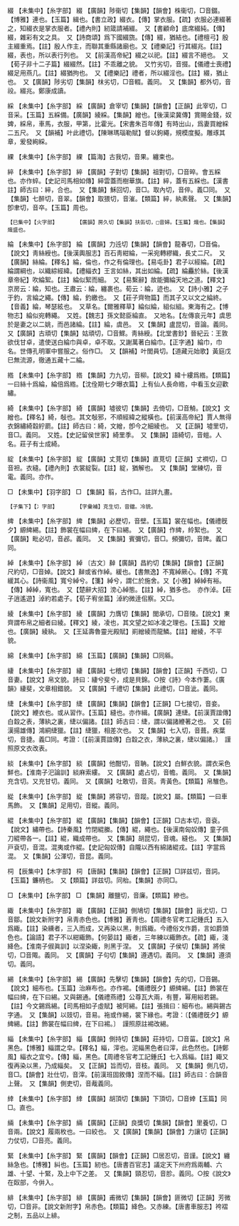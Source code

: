 <!-- { "loadSidebar": true } -->
綴	【未集中】【糸字部】	綴	【廣韻】陟衞切【集韻】【韻會】株衞切，□音錣。【博雅】連也。【玉篇】緝也。【書立政】綴衣。【傳】掌衣服。【疏】衣服必連綴著之，知綴衣是掌衣服者。【禮內則】紉箴請補綴。　又【書顧命】底席綴純。【傳】綴，雜彩有文之具。　又【詩商頌】爲下國綴旒。【傳】綴，猶結也。【禮檀弓】殷主綴重焉。【註】殷人作主，而聯其重縣諸廟也。又【禮樂記】行其綴兆。【註】綴，表也，所以表行列也。　又【前漢高帝紀】綴之以祀。【註】綴言不絕也。　又【荀子非十二子篇】綴綴然。【註】不乖離之貌。　又竹劣切，音掇。【儀禮士喪禮】綴足用燕几。【註】綴猶拘也。　又【禮樂記】禮者，所以綴淫也。【註】綴，猶止也。　又【廣韻】陟劣切【集韻】枺劣切，□音輟。義同。　又【集韻】都外切，音祋。綴兆。鄭康成讀。

綵	【未集中】【糸字部】	綵	【廣韻】倉宰切【集韻】【韻會】【正韻】此宰切，□音采。【玉篇】五綵備。【廣韻】綾綵。【集韻】繒也。【後漢梁冀傳】賞賜金錢，奴婢，綵帛，車馬，衣服，甲第，比霍光。【宋書朱百年傳】有時出山，爲妻買繒綵二五尺。　又【韻補】叶此禮切。【陳琳瑪瑙勒賦】督以鉤繩，規模度擬。雕琢其章，爰發絢綵。

綶	【未集中】【糸字部】	綶	【篇海】古我切，音果。纏束也。

綷	【未集中】【糸字部】	綷	【廣韻】子對切【集韻】祖對切，□音晬。會五綵也。亦作蜶。【史記司馬相如傳】綷雲蓋而樹華旗。【註】綷，蓋有五綵也。【漢書註】師古曰：綷，合也。　又【集韻】穌回切，音□。取內切，音倅。義□同。　又【集韻】七醉切，音翠。【韻會】取猥切，音漼。【類篇】綷，紈素聲。　又【集韻】卽聿切，音卒。【玉篇】周也。

	【巳集中】【火字部】		【廣韻】房久切【集韻】扶缶切，□音婦。【玉篇】熾也。【集韻】熾盛也。

綸	【未集中】【糸字部】	綸	【廣韻】力迍切【集韻】【韻會】龍春切，□音倫。【說文】靑絲綬也。【後漢輿服志】百石靑紺綸，一采宛轉繆織，長丈二尺。　又【廣韻】絲綸。【釋名】綸，倫也，作之有倫理也。【易屯卦】君子以經綸。【疏】綸謂綱也，以織綜經緯。【禮緇衣】王言如絲，其出如綸。【疏】綸麤於絲。【後漢章帝紀】吹綸絮。【註】綸似絮而細。　又【易繫辭】故能彌綸天地之道。【釋文】京房云：綸，知也。王肅云：綸，纏裹也。荀云：綸，迹也。　又【詩小雅】之子于釣，言綸之繩。【傳】綸，釣繳也。　又【莊子齊物篇】而其子又以文之綸終。【音義】綸，琴瑟絃也。　又草名。【爾雅釋草】綸似綸，組似組。東海有之。【博物志】綸似宛轉繩。　又姓。【魏志】孫文懿臣綸直。　又地名。【左傳哀元年】虞思於是妻之以二姚，而邑諸綸。【註】綸，虞邑。　又【集韻】盧昆切，音論。義同。　又【廣韻】古頑切【集韻】姑頑切，□音鰥。靑絲綬。【北堂書鈔】晉紀云：王敦欲伐甘卓，遣使送白綸巾與卓，卓不取。又謝萬著白綸巾。【正字通】綸巾，巾名。世傳孔明軍中嘗服之。俗作□。　又【韻補】叶閭員切。【道藏元始歌】黃庭戊巳無流源，徹通五藏十二綸。 

綹	【未集中】【糸字部】	綹	【集韻】力九切，音柳。【說文】緯十縷爲綹。【類篇】一曰絲十爲綸，綸倍爲綹。【沈佺期七夕曝衣篇】上有仙人長命綹，中看玉女迎歡繡。

綺	【未集中】【糸字部】	綺	【廣韻】墟彼切【集韻】去倚切，□音觭。【說文】文繒也。【釋名】綺，敧也。其文敧邪，不順經緯之縱橫也。【前漢高帝紀】賈人無得衣錦繡綺縠紵罽。【註】師古曰：綺，文繒，卽今之細綾也。　又【正韻】墟里切，音□。義同。　又姓。【史記留侯世家】綺里季。　又【集韻】語綺切，音螘。人名。莊子有士成綺。

綻	【未集中】【糸字部】	綻	【廣韻】丈莧切【集韻】直莧切【正韻】丈襇切，□音袒。衣縫。【禮內則】衣裳綻裂。【註】綻，猶解也。　又【集韻】堂練切，音電。義同。亦作。

□	【未集中】【羽字部】	□	【集韻】翦，古作□。註詳九畫。

	【子集下】【冫字部】		【字彙補】克生切，音鐺。冷貌。

綼	【未集中】【糸字部】	綼	【集韻】必歷切，音壁。【玉篇】裳在幅也。【儀禮旣夕】縓綼緆。【註】飾裳在幅曰綼，在下曰緆。　又【廣韻】作綼，紷絮也。　又【廣韻】毗必切，音邲。義同。　又【集韻】賓彌切，音□。頻彌切，音陴。義□同。

綽	【未集中】【糸字部】	綽	〔古文〕繛【廣韻】昌約切【集韻】【韻會】【正韻】尺約切，□音婥。【說文】繛或省作綽。緩也。【書無逸】不寬綽厥心。【傳】不寬緩其心。【詩衞風】寬兮綽兮。【箋】綽兮，謂仁於施舍。又【小雅】綽綽有裕。【傳】綽綽，寬也。　又【楚辭大招】滂心綽態。【註】綽，猶多也。　亦作淖。【莊子逍遙遊】淖約若處子。【荀子宥坐篇】淖約微逹佀察。又□。

綾	【未集中】【糸字部】	綾	【廣韻】力膺切【集韻】閭承切，□音陵。【說文】東齊謂布帛之細者曰綾。【釋文】綾，凌也，其文望之如冰凌之理也。【玉篇】文繒也。【廣韻】綾紈。　又【王延壽魯靈光殿賦】崱繒綾而龍鱗。【註】繒綾，不平貌。

綿	【未集中】【糸字部】	綿	【玉篇】【廣韻】【集韻】□同緜。

緀	【未集中】【糸字部】	緀	【廣韻】七稽切【集韻】【韻會】【正韻】千西切，□音妻。【說文】帛文貌。詩曰：緀兮斐兮，成是貝錦。○按《詩》今本作萋。《廣韻》緀斐，文章相錯貌。　又【廣韻】千禮切【集韻】此禮切，□音泚。義同。

緁	【未集中】【糸字部】	緁	【廣韻】【集韻】【韻會】【正韻】□七接切，音妾。【說文】緶衣也。或从習作。【玉篇】縫也。亦作緝。【廣韻】連緁。【前漢賈誼傳】白縠之表，薄紈之裏，緁以偏諸。【註】師古曰：緁，謂以偏諸緶著之也。　又【前漢揚雄傳】鴻絧緁獵。【註】緁獵，相差次也。　又【集韻】七入切，音葺。疾葉切，音捷。義□同。考證：〔【前漢賈誼傳】白縠之衣，薄紈之裏，緁以偏諸。〕　謹照原文衣改表。 

緂	【未集中】【糸字部】	緂	【廣韻】他酣切，音聃。【說文】白鮮衣貌。謂衣采色鮮也。【淮南子汜論訓】緂麻索縷。　又【廣韻】處占切，音幨。義同。　又【集韻】充含切。又充甘切。義同。　又【廣韻】吐敢切，音菼。靑黃色。【類篇】帛騅色。

緃	【未集中】【糸字部】	緃	【集韻】將容切，音蹤。【說文】屬。【類篇】一曰車馬飾。　又【集韻】足用切，音縱。義同。

緄	【未集中】【糸字部】	緄	【廣韻】【集韻】【韻會】【正韻】□古本切，音袞。【說文】繡帶也。【詩秦風】竹閉緄縢。【傳】緄，繩也。【後漢南匈奴傳】童子佩刀緄帶各一。【註】緄，織成帶也。　又【集韻】胡昆切，音魂。縫也。　又【集韻】戸袞切，音混。混夷或作緄。【史記匈奴傳】自隴以西有綿諸緄戎。【註】字當爲混。　又【集韻】公渾切，音昆。義同。

柌	【辰集中】【木字部】	柌	【唐韻】【集韻】【韻會】【正韻】□詳兹切，音詞。【玉篇】鐮柄也。　又【類篇】詳兹切。同枱。【集韻】亦同□。

□	【未集中】【糸字部】	□	【集韻】離鹽切，音廉。【類篇】縿也。

緅	【未集中】【糸字部】	緅	【廣韻】【正韻】側鳩切【集韻】【韻會】甾尤切，□音鄒。【說文新附字】帛靑赤色也。【博雅】蒼靑也。【周禮冬官考工記鍾氏】五入爲緅。【註】染纁者，三入而成，又再染以黑，則爲緅。今禮俗文作爵，言如爵頭色也。【論語】君子不以紺緅飾。【何晏註】緅者，三年練以緅飾衣。【疏】緅，淺絳色。【淮南子俶眞訓】以涅染緅，則黑于涅。　又【廣韻】子侯切【集韻】將侯切，□音陬。義同。　又【廣韻】子句切【集韻】遵遇切。義同。　又【集韻】遵須切。義同。

緆	【未集中】【糸字部】	緆	【廣韻】先擊切【集韻】【韻會】先的切，□音錫。【說文】細布也。【玉篇】治麻布也。亦作裼。【儀禮旣夕】縓綼緆。【註】飾裳在幅曰綼，在下曰緆。又與錫通。【儀禮燕禮】公尊瓦大兩，有豐，幂用綌若錫。【註】今文錫爲緆。【司馬相如子虛賦】被阿緆。【註】張揖曰：細布也。緆與錫古字通。　又【集韻】以豉切，音易。袘或作緆，裳下緣也。考證：〔【儀禮旣夕】縓綼緆。【註】飾裳在幅曰綼，在下曰裼。〕　謹照原註裼改緆。 

緇	【未集中】【糸字部】	緇	【廣韻】側持切【集韻】莊持切，□音菑。【說文】帛黑色。【博雅】緇謂之皁。【釋名】緇，滓也。泥緇黑色者曰滓，此色然也。【詩鄭風】緇衣之宜兮。【傳】緇，黑色。【周禮冬官考工記鍾氏】七入爲緇。【註】緅又復再染以黑，乃成緇矣。　又【正韻】旨而切，音枝。義同。　又【集韻】側几切，音□。【韻會】壯仕切，音滓。【前漢班固敘傳】涅而不緇。【註】師古曰：合韻音上聲。　又【集韻】側吏切，音胾義同。

緈	【未集中】【糸字部】	緈	【廣韻】胡頂切【集韻】下頂切，□音婞【玉篇】同□。直也。

緉	【未集中】【糸字部】	緉	【廣韻】【正韻】良獎切【集韻】【韻會】里養切，□音兩。【說文】履兩枚也。一曰絞也。　又【廣韻】【集韻】【韻會】力讓切【正韻】力仗切，□音亮。義同。

緊	【未集中】【糸字部】	緊	【廣韻】【韻會】【正韻】□居忍切，音謹。【說文】纏絲急也。【博雅】糾也。【玉篇】紉也。【唐書百官志】議定天下州府爲兩輔、六雄、十望、十緊，及上中下之差。　又【集韻】頸忍切，音胗。義同。○按《說文》在臤部，今倂入。

緋	【未集中】【糸字部】	緋	【廣韻】甫微切【集韻】【韻會】匪微切【正韻】芳微切，□音非。【說文新附字】帛赤色。【類篇】絳色。又赤練。【唐書車服志】袴褶之制，五品以上緋。

